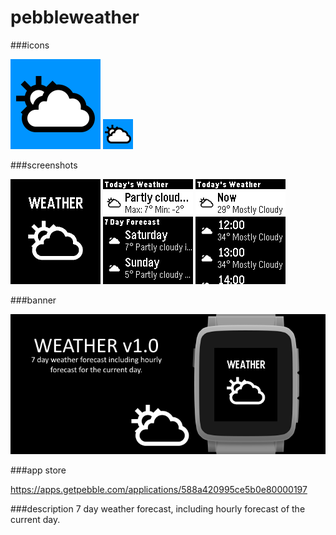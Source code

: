 # pebbleweather
###icons

![icon-144.png](/assets/icon-144.png)
![icon-48.png](/assets/icon-48.png)

###screenshots

![basalt.png](/assets/basalt.png)
![basalt-daily.png](/assets/basalt-daily.png)
![basalt-hourly.png](/assets/basalt-hourly.png)

###banner

![banner.png](/assets/banner.png)

###app store

https://apps.getpebble.com/applications/588a420995ce5b0e80000197

###description
7 day weather forecast, including hourly forecast of the current day. 
